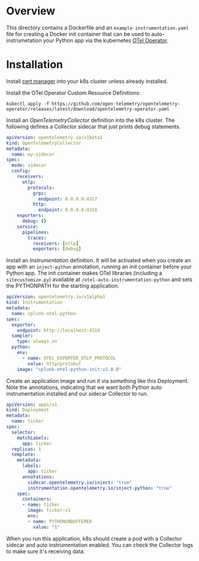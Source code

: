 # Overview

This directory contains a Dockerfile and an `example-instrumentation.yaml` file for creating a
Docker init container that can be used to auto-instrumetation your Python app via the kubernetes
[OTel Operator](https://github.com/open-telemetry/opentelemetry-operator).

# Installation

Install [cert manager](https://cert-manager.io/docs/installation/) into your k8s cluster unless already installed.

Install the OTel Operator Custom Resource Definitions:

```
kubectl apply -f https://github.com/open-telemetry/opentelemetry-operator/releases/latest/download/opentelemetry-operator.yaml
```

Install an _OpenTelemetryCollector_ definition into the k8s cluster. The following defines a Collector sidecar that
just prints debug statements.

```yaml
apiVersion: opentelemetry.io/v1beta1
kind: OpenTelemetryCollector
metadata:
  name: my-sidecar
spec:
  mode: sidecar
  config:
    receivers:
      otlp:
        protocols:
          grpc:
            endpoint: 0.0.0.0:4317
          http:
            endpoint: 0.0.0.0:4318
    exporters:
      debug: {}
    service:
      pipelines:
        traces:
          receivers: [otlp]
          exporters: [debug]
```

Install an _Instrumentation_ definition. It will be activated when you create an app with an `inject-python` annotation,
running an _init_ container before your Python app. The init container makes OTel libraries (including a
`sitecustomize.py`) available at `/otel-auto-instrumentation-python` and sets the PYTHONPATH for the starting
application.


```yaml
apiVersion: opentelemetry.io/v1alpha1
kind: Instrumentation
metadata:
  name: splunk-otel-python
spec:
  exporter:
    endpoint: http://localhost:4318
  sampler:
    type: always_on
  python:
    env:
      - name: OTEL_EXPORTER_OTLP_PROTOCOL
        value: http/protobuf
    image: "splunk-otel-python-init:v2.0.0"

```

Create an application image and run it via something like this Deployment. Note the annotations, indicating that
we want both Python auto instrumentation installed and our sidecar Collector to run.

```yaml
apiVersion: apps/v1
kind: Deployment
metadata:
  name: ticker
spec:
  selector:
    matchLabels:
      app: ticker
  replicas: 1
  template:
    metadata:
      labels:
        app: ticker
      annotations:
        sidecar.opentelemetry.io/inject: "true"
        instrumentation.opentelemetry.io/inject-python: "true"
    spec:
      containers:
      - name: ticker
        image: ticker:v1
        env:
        - name: PYTHONUNBUFFERED
          value: "1"
```

When you run this application, k8s should create a pod with a Collector sidecar and auto instrumentation enabled. You
can check the Collector logs to make sure it's receiving data.
